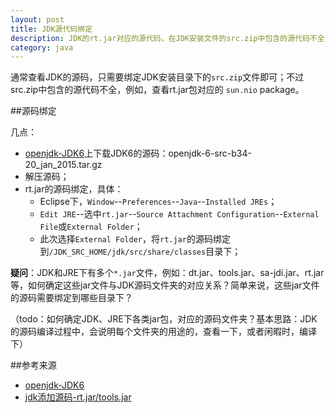 ```yaml
---
layout: post
title: JDK源代码绑定
description: JDK的rt.jar对应的源代码，在JDK安装文件的src.zip中包含的源代码不全
category: java
---
```


通常查看JDK的源码，只需要绑定JDK安装目录下的`src.zip`文件即可；不过src.zip中包含的源代码不全，例如，查看rt.jar包对应的 `sun.nio` package。

##源码绑定

几点：

* [openjdk-JDK6][openjdk-JDK6]上下载JDK6的源码：openjdk-6-src-b34-20_jan_2015.tar.gz
* 解压源码；
* rt.jar的源码绑定，具体：
	* Eclipse下，`Window`--`Preferences`--`Java`--`Installed JREs`；
	* `Edit JRE`--选中`rt.jar`--`Source Attachment Configuration`--`External File`或`External Folder`；
	* 此次选择`External Folder`，将`rt.jar`的源码绑定到`/JDK_SRC_HOME/jdk/src/share/classes`目录下；
	
	
**疑问**：JDK和JRE下有多个`*.jar`文件，例如：dt.jar、tools.jar、sa-jdi.jar、rt.jar等，如何确定这些jar文件与JDK源码文件夹的对应关系？简单来说，这些jar文件的源码需要绑定到哪些目录下？


（todo：如何确定JDK、JRE下各类jar包，对应的源码文件夹？基本思路：JDK的源码编译过程中，会说明每个文件夹的用途的，查看一下，或者闲暇时，编译下）






##参考来源


* [openjdk-JDK6][openjdk-JDK6]
* [jdk添加源码-rt.jar/tools.jar][jdk添加源码-rt.jar/tools.jar]









[NingG]:    								http://ningg.github.com  "NingG"
[openjdk-JDK6]:								http://openjdk.java.net/projects/jdk6
[jdk添加源码-rt.jar/tools.jar]:						http://agapple.iteye.com/blog/1057192










